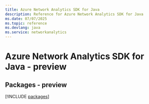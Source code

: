 ```yaml
---
title: Azure Network Analytics SDK for Java
description: Reference for Azure Network Analytics SDK for Java
ms.date: 07/07/2025
ms.topic: reference
ms.devlang: java
ms.service: networkanalytics
---
```

# Azure Network Analytics SDK for Java - preview
## Packages - preview
[!INCLUDE [packages](network-analytics-index.md)]